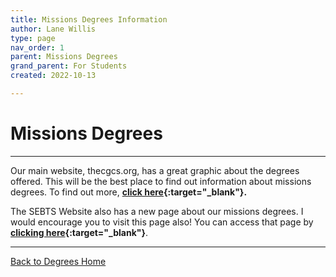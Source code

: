 ```yaml
---
title: Missions Degrees Information
author: Lane Willis
type: page
nav_order: 1
parent: Missions Degrees
grand_parent: For Students
created: 2022-10-13

---
```


# Missions Degrees

---

Our main website, thecgcs.org, has a great graphic about the degrees offered. This will be the best place to find out information about missions degrees. To find out more, **[click here](https://www.thecgcs.org/missions-degrees/){:target="_blank"}.**  

The SEBTS Website also has a new page about our missions degrees. I would encourage you to visit this page also! You can access that page by **[clicking here](https://www.sebts.edu/prepared-for-missions/){:target="_blank"}**.

---

[Back to Degrees Home](/for-students/degrees/degrees.md)
